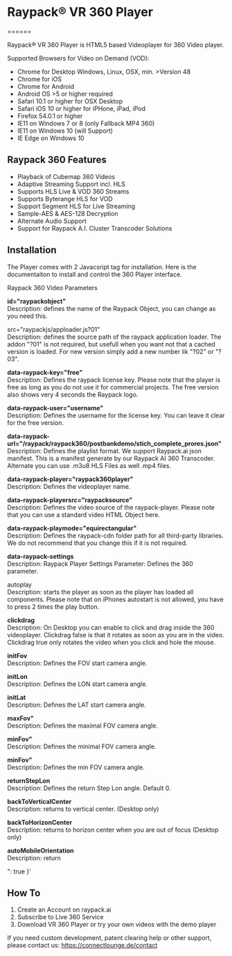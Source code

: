 # Raypack® VR 360 Player
======
           
Raypack® VR 360 Player is HTML5 based Videoplayer for 360 Video player.

Supported Browsers for Video on Demand (VOD):
- Chrome for Desktop Windows, Linux, OSX, min. >Version 48
- Chrome for iOS
- Chrome for Android
- Android OS >5 or higher required
- Safari 10.1 or higher for OSX Desktop
- Safari iOS 10 or higher for iPHone, iPad, iPod
- Firefox 54.0.1 or higher
- IE11 on Windows 7 or 8 (only Fallback MP4 360)
- IE11 on Windows 10 (will Support)
- IE Edge on Windows 10

Raypack 360 Features
--------

* Playback of Cubemap 360 Videos
* Adaptive Streaming Support incl. HLS
* Supports HLS Live & VOD 360 Streams
* Supports Byterange HLS for VOD
* Support Segment HLS for Live Streaming
* Sample-AES & AES-128 Decryption
* Alternate Audio Support
* Support for Raypack A.I. Cluster Transcoder Solutions

Installation
------------

The Player comes with 2 Javacsript tag for installation. Here is the documentaiton to install and control the 360 Player interface.


Raypack 360 Video Parameters

**id="raypackobject"<br>**
Description: defines the name of the Raypack Object, you can change as you need this.

src="raypackjs/apploader.js?01"<br>
Description: defines the source path of the raypack application loader. The addon "?01" is not required, but usefull when you want not that a cached version is loaded. For new version simply add a new number lik "?02" or "?03". 

**data-raypack-key="free"<br>**
Description: Defines the raypack license key. Please note that the player is free as long as you do not use it for commercial projects. The free version also shows very 4 seconds the Raypack logo.

**data-raypack-user="username"<br>**
Description: Defines the username for the license key. You can leave it clear for the free version.

**data-raypack-url="/raypack/raypack360/postbankdemo/stich_complete_prores.json"<br>**
Description: Defines the playlist format. We support Raypack.ai json manifest. This is a manifest generate by our Raypack AI 360 Transcoder. Alternate you can use .m3u8 HLS Files as well .mp4 files.

**data-raypack-player="raypack360player" <br>**
Description: Defines the videoplayer name.

**data-raypack-playersrc="raypacksource"<br>**
Description: Defines the video source of the raypack-player. Please note that you can use a standard video HTML Object here.

**data-raypack-playmode="equirectangular" <br>**
Description: Defines the raypack-cdn folder path for all third-party libraries. We do not recommend that you change this if it is not required.

**data-raypack-settings <br>**
Description: Raypack Player Settings Parameter: Defines the 360 parameter.

autoplay <br>
Description: starts the player as soon as the player has loaded all components. Please note that on iPhones autostart is not allowed, you have to press 2 times the play button.

**clickdrag <br>**
Description: On Desktop you can enable to click and drag inside the 360 videoplayer. Clickdrag false is that it rotates as soon as you are in the video. Clickdrag true only rotates the video when you click and hole the mouse.

**initFov <br>**
Description: Defines the FOV start camera angle.

**initLon <br>**
Description: Defines the LON start camera angle.

**initLat <br>**
Description: Defines the LAT start camera angle.

**maxFov" <br>**
Description: Defines the maximal FOV camera angle.

**minFov" <br>**
Description: Defines the minimal FOV camera angle.

**minFov" <br>**
Description: Defines the min FOV camera angle.

**returnStepLon <br>**
Description: Defines the return Step Lon angle. Default 0.

**backToVerticalCenter <br>**
Description: returns to vertical center. (Desktop only)

**backToHorizonCenter <br>**
Description: returns to horizon center when you are out of focus (Desktop only)

**autoMobileOrientation <br>**
Description: return 

": true
    }'


<script id="raypackobject" 
  type="text/javascript" 
  src="raypackjs/apploader.js?01"
  data-raypack-key="free" 
  data-raypack-user="onlinelib" 
  data-raypack-url="/raypack/raypack360/postbankdemo/stich_complete_prores.json"
  data-raypack-player="raypack360player" 
  data-raypack-playersrc="raypacksource"
  data-raypack-playmode="equirectangular"
  data-raypack-cdn="raypackjs"
  data-raypack-settings='{
      "autoplay":false,
      "clickdrag":true,
      "initFov":70,
      "initLon":150,
      "initLat":0,
      "maxFov":70,
      "minFov":70,
      "returnStepLon":0,
      "backToVerticalCenter": false,
      "backToHorizonCenter": false,
      "autoMobileOrientation": true
    }'

    data-raypack-streamsettings='{         
          "startPosition":0,
          "startLevel":4,
          "capLevelToPlayerSize":false,
          "debug":false,
          "initialLiveManifestSize":0,
          "maxBufferLength":30,
          "maxMaxBufferLength":10,
          "maxBufferSize":60000,
          "maxBufferHole":0.5,
          "maxSeekHole":2,
          "lowBufferWatchdogPeriod":0.5,
          "highBufferWatchdogPeriod":3,
          "nudgeOffset":0.1,
          "nudgeMaxRetry":3,
          "maxFragLookUpTolerance":0.2,
          "liveSyncDurationCount":0,
          "liveMaxLatencyDurationCount":10,
          "enableWorker":true,
          "enableSoftwareAES":false,
          "manifestLoadingTimeOut":10000,
          "manifestLoadingMaxRetry":3,
          "manifestLoadingRetryDelay":500,
          "manifestLoadingMaxRetryTimeout":14000,     
          "levelLoadingTimeOut":10000,
          "levelLoadingMaxRetry":4,
          "levelLoadingRetryDelay":500,
          "levelLoadingMaxRetryTimeout":64000,
          "fragLoadingTimeOut":20000,
          "fragLoadingMaxRetry":6,
          "fragLoadingRetryDelay":500,
          "fragLoadingMaxRetryTimeout":64000,
          "startFragPrefech":false,
          "appendErrorMaxRetry":3,
          "enableCEA708Captions":true,
          "stretchShortVideoTrack":true,
          "forceKeyFrameOnDiscontinuity":true,
          "abrEwmaFastLive":5.0,
          "abrEwmaSlowLive":9.0,
          "abrEwmaFastVoD":4.0,
          "abrEwmaSlowVoD":15.0,
          "abrEwmaDefaultEstimate":500000,
          "abrBandWidthFactor":0.8,
          "abrBandWidthUpFactor":0.7,
          "minAutoBitrate":0
    }'
  > 
 

</script>

How To
-------
1) Create an Account on raypack.ai
2) Subscribe to Live 360 Service
3) Download VR 360 Player or try your own videos with the demo player

If you need custom development, patent clearing help or other support, please contact us: https://connectlounge.de/contact
